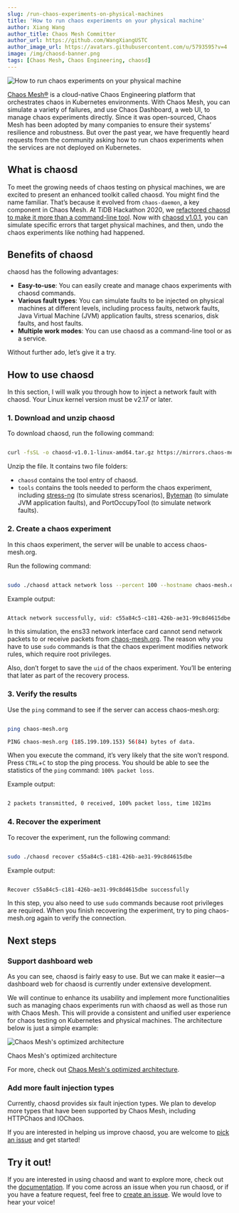 ```yaml
---
slug: /run-chaos-experiments-on-physical-machines
title: 'How to run chaos experiments on your physical machine'
author: Xiang Wang
author_title: Chaos Mesh Committer
author_url: https://github.com/WangXiangUSTC
author_image_url: https://avatars.githubusercontent.com/u/5793595?v=4
image: /img/chaosd-banner.png
tags: [Chaos Mesh, Chaos Engineering, chaosd]
---
```


![How to run chaos experiments on your physical machine](/img/chaosd-banner.png)

[Chaos Mesh®](https://github.com/chaos-mesh/chaos-mesh) is a cloud-native Chaos Engineering platform that orchestrates chaos in Kubernetes environments. With Chaos Mesh, you can simulate a variety of failures, and use Chaos Dashboard, a web UI, to manage chaos experiments directly. Since it was open-sourced, Chaos Mesh has been adopted by many companies to ensure their systems’ resilience and robustness. But over the past year, we have frequently heard requests from the community asking how to run chaos experiments when the services are not deployed on Kubernetes.

<!--truncate-->

## What is chaosd

To meet the growing needs of chaos testing on physical machines, we are excited to present an enhanced toolkit called chaosd. You might find the name familiar. That’s because it evolved from `chaos-daemon`, a key component in Chaos Mesh. At TiDB Hackathon 2020, we [refactored chaosd to make it more than a command-line tool](https://en.pingcap.com/blog/chaos-mesh-remake-one-step-closer-toward-chaos-as-a-service#refactor-chaosd). Now with [chaosd v1.0.1](https://github.com/chaos-mesh/chaosd/releases/tag/v1.0.1), you can simulate specific errors that target physical machines, and then, undo the chaos experiments like nothing had happened. 


## Benefits of chaosd

chaosd has the following advantages:

- **Easy-to-use**: You can easily create and manage chaos experiments with chaosd commands.
- **Various fault types**: You can simulate faults to be injected on physical machines at different levels, including process faults, network faults, Java Virtual Machine (JVM) application faults, stress scenarios, disk faults, and host faults.
- **Multiple work modes**: You can use chaosd as a command-line tool or as a service.

Without further ado, let’s give it a try.  

## How to use chaosd

In this section, I will walk you through how to inject a network fault with chaosd. Your Linux kernel version must be v2.17 or later.

### 1. Download and unzip chaosd

To download chaosd, run the following command:

```bash

curl -fsSL -o chaosd-v1.0.1-linux-amd64.tar.gz https://mirrors.chaos-mesh.org/chaosd-v1.0.1-linux-amd64.tar.gz

```

Unzip the file. It contains two file folders: 

- `chaosd` contains the tool entry of chaosd.
- `tools` contains the tools needed to perform the chaos experiment, including [stress-ng](https://wiki.ubuntu.com/Kernel/Reference/stress-ng) (to simulate stress scenarios), [Byteman](https://github.com/chaos-mesh/byteman) (to simulate JVM application faults), and PortOccupyTool (to simulate network faults).

### 2. Create a chaos experiment

In this chaos experiment, the server will be unable to access chaos-mesh.org.

Run the following command:

```bash

sudo ./chaosd attack network loss --percent 100 --hostname chaos-mesh.org --device ens33

```

Example output:

```bash

Attack network successfully, uid: c55a84c5-c181-426b-ae31-99c8d4615dbe

```

In this simulation, the ens33 network interface card cannot send network packets to or receive packets from [chaos-mesh.org](http://chaos-mesh.org). The reason why you have to use `sudo` commands is that the chaos experiment modifies network rules, which require root privileges.

Also, don’t forget to save the `uid` of the chaos experiment. You’ll be entering that later as part of the recovery process. 


### 3. Verify the results

Use the `ping` command to see if the server can access chaos-mesh.org:

```bash

ping chaos-mesh.org

PING chaos-mesh.org (185.199.109.153) 56(84) bytes of data. 

```

When you execute the command, it’s very likely that the site won’t respond. Press `CTRL`+`C` to stop the ping process. You should be able to see the statistics of the `ping` command: `100% packet loss`.

Example output:

```bash

2 packets transmitted, 0 received, 100% packet loss, time 1021ms

```

### 4. Recover the experiment

To recover the experiment, run the following command:

```bash

sudo ./chaosd recover c55a84c5-c181-426b-ae31-99c8d4615dbe

```

Example output:

```bash

Recover c55a84c5-c181-426b-ae31-99c8d4615dbe successfully

```

In this step, you also need to use `sudo` commands because root privileges are required. When you finish recovering the experiment, try to ping chaos-mesh.org again to verify the connection.


## Next steps

### Support dashboard web

As you can see, chaosd is fairly easy to use. But we can make it easier—a dashboard web for chaosd is currently under extensive development.

We will continue to enhance its usability and implement more functionalities such as managing chaos experiments run with chaosd as well as those run with Chaos Mesh. This will provide a consistent and unified user experience for chaos testing on Kubernetes and physical machines. The architecture below is just a simple example:


![Chaos Mesh's optimized architecture](/img/chaos-mesh-optimized-architecture.png)
<p class="caption-center">Chaos Mesh's optimized architecture</p>



For more, check out [Chaos Mesh's optimized architecture](https://en.pingcap.com/blog/chaos-mesh-remake-one-step-closer-toward-chaos-as-a-service#developing-chaos-mesh-towards-caas).


### Add more fault injection types

Currently, chaosd provides six fault injection types. We plan to develop more types that have been supported by Chaos Mesh, including HTTPChaos and IOChaos.

If you are interested in helping us improve chaosd, you are welcome to [pick an issue](https://github.com/chaos-mesh/chaosd/labels/help%20wanted) and get started! 


## Try it out!

If you are interested in using chaosd and want to explore more, check out the [documentation](https://chaos-mesh.org/docs/chaosd-overview). If you come across an issue when you run chaosd, or if you have a feature request, feel free to [create an issue](https://github.com/chaos-mesh/chaosd/issues). We would love to hear your voice!